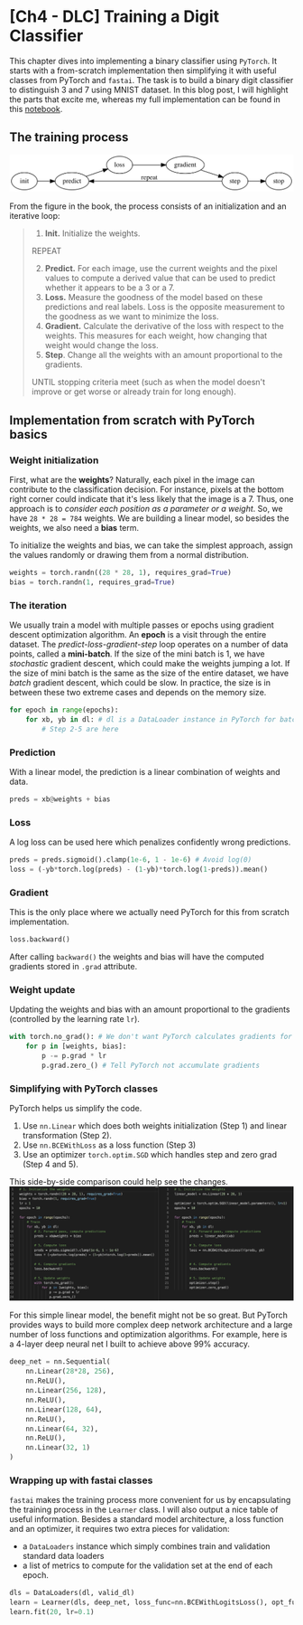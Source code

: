 # [Ch4 - DLC] Training a Digit Classifier



This chapter dives into implementing a binary classifier using `PyTorch`. It starts with a from-scratch implementation then simplifying it with useful classes from PyTorch and `fastai`. The task is to build a binary digit classifier to distinguish 3 and 7 using MNIST dataset. In this blog post, I will highlight the parts that excite me, whereas my full implementation can be found in this [notebook](https://github.com/phongvis/dl-coders/blob/master/04/04_full.ipynb). 

## The training process
![machine-learning-training](04_training_process.svg)

From the figure in the book, the process consists of an initialization and an iterative loop:
> 1. **Init.** Initialize the weights.
>
>REPEAT
>
>2. **Predict.** For each image, use the current weights and the pixel values to compute a derived value that can be used to predict whether it appears to be a 3 or a 7.
>3. **Loss.** Measure the goodness of the model based on these predictions and real labels. Loss is the opposite measurement to the goodness as we want to minimize the loss.
>4. **Gradient.** Calculate the derivative of the loss with respect to the weights. This measures for each weight, how changing that weight would change the loss.
>5. **Step**. Change all the weights with an amount proportional to the gradients.
>
>UNTIL stopping criteria meet (such as when the model doesn't improve or get worse or already train for long enough).

## Implementation from scratch with PyTorch basics
### Weight initialization
First, what are the **weights**? Naturally, each pixel in the image can contribute to the classification decision. For instance, pixels at the bottom right corner could indicate that it's less likely that the image is a 7. Thus, one approach is to *consider each position as a parameter or a weight*. So, we have `28 * 28 = 784` weights. We are building a linear model, so besides the weights, we also need a **bias** term.

To initialize the weights and bias, we can take the simplest approach, assign the values randomly or drawing them from a normal distribution.

```python
weights = torch.randn((28 * 28, 1), requires_grad=True)
bias = torch.randn(1, requires_grad=True)
```

### The iteration
We usually train a model with multiple passes or epochs using gradient descent optimization algorithm. An **epoch** is a visit through the entire dataset. The *predict-loss-gradient-step* loop operates on a number of data points, called a **mini-batch**. If the size of the mini batch is 1, we have *stochastic* gradient descent, which could make the weights jumping a lot. If the size of mini batch is the same as the size of the entire dataset, we have *batch* gradient descent, which could be slow. In practice, the size is in between these two extreme cases and depends on the memory size.

```python
for epoch in range(epochs):
    for xb, yb in dl: # dl is a DataLoader instance in PyTorch for batching
        # Step 2-5 are here
```

### Prediction
With a linear model, the prediction is a linear combination of weights and data.

```python
preds = xb@weights + bias
```

### Loss
A log loss can be used here which penalizes confidently wrong predictions.

```python
preds = preds.sigmoid().clamp(1e-6, 1 - 1e-6) # Avoid log(0)
loss = (-yb*torch.log(preds) - (1-yb)*torch.log(1-preds)).mean()
```

### Gradient
This is the only place where we actually need PyTorch for this from scratch implementation. 

```python
loss.backward()
```

After calling `backward()` the weights and bias will have the computed gradients stored in `.grad` attribute.

### Weight update
Updating the weights and bias with an amount proportional to the gradients (controlled by the learning rate `lr`).

```python
with torch.no_grad(): # We don't want PyTorch calculates gradients for this weight update operation
    for p in [weights, bias]:
        p -= p.grad * lr
        p.grad.zero_() # Tell PyTorch not accumulate gradients
```

### Simplifying with PyTorch classes
PyTorch helps us simplify the code.
1. Use `nn.Linear` which does both weights initialization (Step 1) and linear transformation (Step 2).
1. Use `nn.BCEWithLoss` as a loss function (Step 3)
1. Use an optimizer `torch.optim.SGD` which handles step and zero grad (Step 4 and 5).

This side-by-side comparison could help see the changes.
![code comparison](04_comparison.png)

For this simple linear model, the benefit might not be so great. But PyTorch provides ways to build more complex deep network architecture and a large number of loss functions and optimization algorithms. For example, here is a 4-layer deep neural net I built to achieve above 99% accuracy.

```python
deep_net = nn.Sequential(
    nn.Linear(28*28, 256),
    nn.ReLU(),
    nn.Linear(256, 128),
    nn.ReLU(),
    nn.Linear(128, 64),
    nn.ReLU(),
    nn.Linear(64, 32),
    nn.ReLU(),
    nn.Linear(32, 1)
)
```

### Wrapping up with fastai classes
`fastai` makes the training process more convenient for us by encapsulating the training process in the `Learner` class. I will also output a nice table of useful information. Besides a standard model architecture, a loss function and an optimizer, it requires two extra pieces for validation:
- a `DataLoaders` instance which simply combines train and validation standard data loaders 
- a list of metrics to compute for the validation set at the end of each epoch.

```python
dls = DataLoaders(dl, valid_dl)
learn = Learner(dls, deep_net, loss_func=nn.BCEWithLogitsLoss(), opt_func=SGD, metrics=batch_accuracy)
learn.fit(20, lr=0.1)
```
